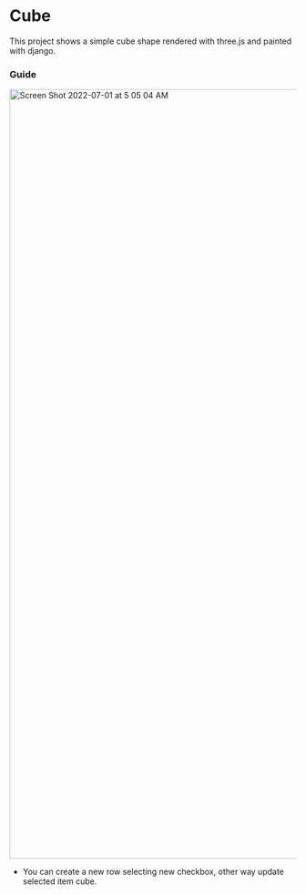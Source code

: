 # Cube

This project shows a simple cube shape rendered with three.js and painted with django.

### Guide

<img width="1351" alt="Screen Shot 2022-07-01 at 5 05 04 AM" src="https://user-images.githubusercontent.com/13957703/176873823-353f5c98-8604-4f7f-bc34-8b150caab31c.png">

- You can create a new row selecting new checkbox, other way update selected item cube.
